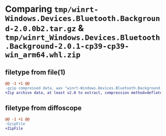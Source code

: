 # Comparing `tmp/winrt-Windows.Devices.Bluetooth.Background-2.0.0b2.tar.gz` & `tmp/winrt_Windows.Devices.Bluetooth.Background-2.0.1-cp39-cp39-win_arm64.whl.zip`

## filetype from file(1)

```diff
@@ -1 +1 @@
-gzip compressed data, was "winrt-Windows.Devices.Bluetooth.Background-2.0.0b2.tar", last modified: Sat Dec  2 18:21:04 2023, max compression
+Zip archive data, at least v2.0 to extract, compression method=deflate
```

## filetype from diffoscope

```diff
@@ -1 +1 @@
-GzipFile
+ZipFile
```

